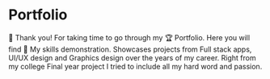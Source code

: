 # Portfolio
💜 Thank you! For taking time to go through my 🏆 Portfolio. Here you will find 💪 My skills demonstration. Showcases projects from Full stack apps, UI/UX design and Graphics design over the years of my career. Right from my college Final year project I tried to include all my hard word and passion.
